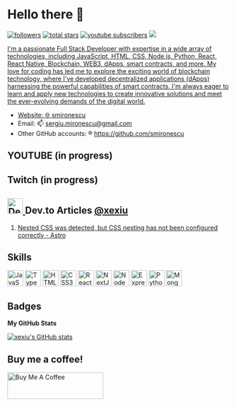 # Hello there 👋
<p align="left">
         <a href="https://github.com/xexiu?tab=followers" target="_blank">
         <img alt="followers" title="Follow me on Github" src="https://custom-icon-badges.demolab.com/github/followers/xexiu?color=236ad3&labelColor=1155ba&style=for-the-badge&logo=person-add&label=Follow&logoColor=white"/></a>
      <a href="https://github.com/xexiu?tab=repositories&sort=stargazers" target="_blank">
         <img alt="total stars" title="Total stars on GitHub" src="https://custom-icon-badges.demolab.com/github/stars/xexiu?color=55960c&style=for-the-badge&labelColor=488207&logo=star"/></a>
      <a href="https://www.youtube.com/@smironescu?sub_confirmation=1" target="_blank">
         <img alt="youtube subscribers" title="Subscribe to my YouTube channel" src="https://custom-icon-badges.demolab.com/youtube/channel/subscribers/UCAgzqRPN6DBcoy8MxHGPETA?color=%23E05D44&label=SUBSCRIBE&logo=video&logoColor=white&style=for-the-badge&labelColor=CE4630"/></a> 
      <a href="https://github.com/xexiu" target="_blank">
         <img src="https://komarev.com/ghpvc/?username=xexiu&style=for-the-badge">
   </p>

I'm a passionate Full Stack Developer with expertise in a wide array of technologies, including JavaScript, HTML, CSS, Node.js, Python, React, React Native, Blockchain, WEB3, dApps, smart contracts, and more. My love for coding has led me to explore the exciting world of blockchain technology, where I've developed decentralized applications (dApps) harnessing the powerful capabilities of smart contracts. I'm always eager to learn and apply new technologies to create innovative solutions and meet the ever-evolving demands of the digital world.

- Website: :globe_with_meridians: [smironescu](https://xexiu.netlify.app/)
- Email: 📫 sergiu.mironescu@gmail.com
- Other GitHub accounts: :registered: https://github.com/smironescu

## YOUTUBE (in progress)
## Twitch (in progress)



## <a href="https://dev.to/xexiu"><img src="https://dev-to-uploads.s3.amazonaws.com/uploads/logos/resized_logo_UQww2soKuUsjaOGNB38o.png" title="Dev.to Article" alt="Dev.to Article" width="35"/> </a> Dev.to Articles <a href="https://dev.to/xexiu">@xexiu</a>
1. [Nested CSS was detected, but CSS nesting has not been configured correctly - Astro](https://dev.to/xexiu/nested-css-was-detected-but-css-nesting-has-not-been-configured-correctly-astro-392k)


## Skills

<p align="left">
<a href="https://developer.mozilla.org/en-US/docs/Web/JavaScript" target="_blank" rel="noreferrer"><img src="https://raw.githubusercontent.com/gist/xexiu/165aca8fd3ee3d1b18323adc46a0e35f/raw/6f7a236f662ce68656bc7f7e83ac7942dbcd9dcc/javascript.svg" width="36" height="36" alt="JavaScript" /></a>
<a href="https://www.typescriptlang.org/" target="_blank" rel="noreferrer"><img src="https://raw.githubusercontent.com/gist/xexiu/165aca8fd3ee3d1b18323adc46a0e35f/raw/6f7a236f662ce68656bc7f7e83ac7942dbcd9dcc/typescript.svg" width="36" height="36" alt="TypeScript" /></a>
<a href="https://developer.mozilla.org/en-US/docs/Glossary/HTML5" target="_blank" rel="noreferrer"><img src="https://raw.githubusercontent.com/gist/xexiu/165aca8fd3ee3d1b18323adc46a0e35f/raw/6f7a236f662ce68656bc7f7e83ac7942dbcd9dcc/html5.svg" width="36" height="36" alt="HTML5" /></a>
<a href="https://www.w3.org/TR/CSS/#css" target="_blank" rel="noreferrer"><img src="https://raw.githubusercontent.com/gist/xexiu/165aca8fd3ee3d1b18323adc46a0e35f/raw/6f7a236f662ce68656bc7f7e83ac7942dbcd9dcc/css3.svg" width="36" height="36" alt="CSS3" /></a>
<a href="https://reactjs.org/" target="_blank" rel="noreferrer"><img src="https://raw.githubusercontent.com/gist/xexiu/165aca8fd3ee3d1b18323adc46a0e35f/raw/6f7a236f662ce68656bc7f7e83ac7942dbcd9dcc/react.svg" width="36" height="36" alt="React" /></a>
<a href="https://nextjs.org/docs" target="_blank" rel="noreferrer"><img src="https://raw.githubusercontent.com/gist/xexiu/165aca8fd3ee3d1b18323adc46a0e35f/raw/6f7a236f662ce68656bc7f7e83ac7942dbcd9dcc/nextjs.svg" width="36" height="36" alt="NextJs" /></a>
<a href="https://nodejs.org/en/" target="_blank" rel="noreferrer"><img src="https://raw.githubusercontent.com/gist/xexiu/165aca8fd3ee3d1b18323adc46a0e35f/raw/6f7a236f662ce68656bc7f7e83ac7942dbcd9dcc/nodejs.svg" width="36" height="36" alt="NodeJS" /></a>
<a href="https://expressjs.com/" target="_blank" rel="noreferrer"><img src="https://raw.githubusercontent.com/gist/xexiu/165aca8fd3ee3d1b18323adc46a0e35f/raw/6f7a236f662ce68656bc7f7e83ac7942dbcd9dcc/express.svg" width="36" height="36" alt="Express" /></a>
<a href="https://www.python.org/" target="_blank" rel="noreferrer"><img src="https://raw.githubusercontent.com/gist/xexiu/165aca8fd3ee3d1b18323adc46a0e35f/raw/fc5a20b4a78b26efae69208268507eb943f3a8e3/python.svg" width="36" height="36" alt="Python" /></a>
<a href="https://www.mongodb.com/" target="_blank" rel="noreferrer"><img src="https://raw.githubusercontent.com/gist/xexiu/165aca8fd3ee3d1b18323adc46a0e35f/raw/6f7a236f662ce68656bc7f7e83ac7942dbcd9dcc/mongodb.svg" width="36" height="36" alt="MongoDB" /></a>
</p>

## Badges

<b>My GitHub Stats</b>

<a href="http://www.github.com/xexiu"><img src="https://github-readme-stats.vercel.app/api?username=xexiu&show_icons=true&hide=contribs&count_private=true&hide_border=true&show_icons=true&theme=tokyonight" alt="xexiu's GitHub stats" /></a>

## Buy me a coffee!

<a href="https://www.buymeacoffee.com/xexiu" target="_blank"><img src="https://cdn.buymeacoffee.com/buttons/v2/default-green.png" alt="Buy Me A Coffee" style="height: 60px !important;width: 217px !important;" ></a>

<!--
**xexiu/xexiu** is a ✨ _special_ ✨ repository because its `README.md` (this file) appears on your GitHub profile.

Here are some ideas to get you started:

- 🔭 I’m currently working on ...
- 🌱 I’m currently learning ...
- 👯 I’m looking to collaborate on ...
- 🤔 I’m looking for help with ...
- 💬 Ask me about ...
- 📫 How to reach me: ...
- 😄 Pronouns: ...
- ⚡ Fun fact: ...
-->
